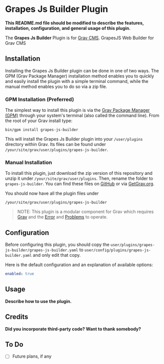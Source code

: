 # Grapes Js Builder Plugin

**This README.md file should be modified to describe the features, installation, configuration, and general usage of this plugin.**

The **Grapes Js Builder** Plugin is for [Grav CMS](http://github.com/getgrav/grav). GrapesJS Web Builder for Grav CMS

## Installation

Installing the Grapes Js Builder plugin can be done in one of two ways. The GPM (Grav Package Manager) installation method enables you to quickly and easily install the plugin with a simple terminal command, while the manual method enables you to do so via a zip file.

### GPM Installation (Preferred)

The simplest way to install this plugin is via the [Grav Package Manager (GPM)](http://learn.getgrav.org/advanced/grav-gpm) through your system's terminal (also called the command line).  From the root of your Grav install type:

    bin/gpm install grapes-js-builder

This will install the Grapes Js Builder plugin into your `/user/plugins` directory within Grav. Its files can be found under `/your/site/grav/user/plugins/grapes-js-builder`.

### Manual Installation

To install this plugin, just download the zip version of this repository and unzip it under `/your/site/grav/user/plugins`. Then, rename the folder to `grapes-js-builder`. You can find these files on [GitHub](https://github.com/zorca/grav-plugin-grapes-js-builder) or via [GetGrav.org](http://getgrav.org/downloads/plugins#extras).

You should now have all the plugin files under

    /your/site/grav/user/plugins/grapes-js-builder
	
> NOTE: This plugin is a modular component for Grav which requires [Grav](http://github.com/getgrav/grav) and the [Error](https://github.com/getgrav/grav-plugin-error) and [Problems](https://github.com/getgrav/grav-plugin-problems) to operate.

## Configuration

Before configuring this plugin, you should copy the `user/plugins/grapes-js-builder/grapes-js-builder.yaml` to `user/config/plugins/grapes-js-builder.yaml` and only edit that copy.

Here is the default configuration and an explanation of available options:

```yaml
enabled: true
```

## Usage

**Describe how to use the plugin.**

## Credits

**Did you incorporate third-party code? Want to thank somebody?**

## To Do

- [ ] Future plans, if any

